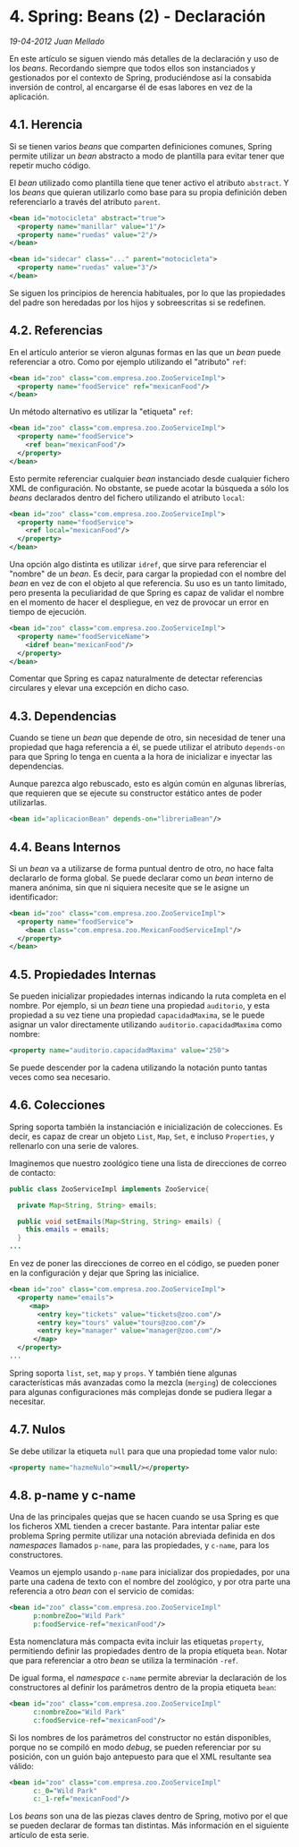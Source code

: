 # 4. Spring: Beans (2) - Declaración

_19-04-2012_ _Juan Mellado_

En este artículo se siguen viendo más detalles de la declaración y uso de los _beans_. Recordando siempre que todos ellos son instanciados y gestionados por el contexto de Spring, produciéndose así la consabida inversión de control, al encargarse él de esas labores en vez de la aplicación.

## 4.1. Herencia

Si se tienen varios _beans_ que comparten definiciones comunes, Spring permite utilizar un _bean_ abstracto a modo de plantilla para evitar tener que repetir mucho código.

El _bean_ utilizado como plantilla tiene que tener activo el atributo ```abstract```. Y los _beans_ que quieran utilizarlo como base para su propia definición deben referenciarlo a través del atributo ```parent```.

```xml
<bean id="motocicleta" abstract="true">
  <property name="manillar" value="1"/>
  <property name="ruedas" value="2"/>
</bean>

<bean id="sidecar" class="..." parent="motocicleta">
  <property name="ruedas" value="3"/>
</bean>
```

Se siguen los principios de herencia habituales, por lo que las propiedades del padre son heredadas por los hijos y sobreescritas si se redefinen.

## 4.2. Referencias

En el artículo anterior se vieron algunas formas en las que un _bean_ puede referenciar a otro. Como por ejemplo utilizando el "atributo" ```ref```:

```xml
<bean id="zoo" class="com.empresa.zoo.ZooServiceImpl">
  <property name="foodService" ref="mexicanFood"/>
</bean>
```

Un método alternativo es utilizar la "etiqueta" ```ref```:

```xml
<bean id="zoo" class="com.empresa.zoo.ZooServiceImpl">
  <property name="foodService">
    <ref bean="mexicanFood"/>
  </property>
</bean>
```

Esto permite referenciar cualquier _bean_ instanciado desde cualquier fichero XML de configuración. No obstante, se puede acotar la búsqueda a sólo los _beans_ declarados dentro del fichero utilizando el atributo ```local```:

```xml
<bean id="zoo" class="com.empresa.zoo.ZooServiceImpl">
  <property name="foodService">
    <ref local="mexicanFood"/>
  </property>
</bean>
```

Una opción algo distinta es utilizar ```idref```, que sirve para referenciar el "nombre" de un _bean_. Es decir, para cargar la propiedad con el nombre del _bean_ en vez de con el objeto al que referencia. Su uso es un tanto limitado, pero presenta la peculiaridad de que Spring es capaz de validar el nombre en el momento de hacer el despliegue, en vez de provocar un error en tiempo de ejecución.

```xml
<bean id="zoo" class="com.empresa.zoo.ZooServiceImpl">
  <property name="foodServiceName">
    <idref bean="mexicanFood"/>
  </property>
</bean>
```

Comentar que Spring es capaz naturalmente de detectar referencias circulares y elevar una excepción en dicho caso.

## 4.3. Dependencias

Cuando se tiene un _bean_ que depende de otro, sin necesidad de tener una propiedad que haga referencia a él, se puede utilizar el atributo ```depends-on``` para que Spring lo tenga en cuenta a la hora de inicializar e inyectar las dependencias.

Aunque parezca algo rebuscado, esto es algún común en algunas librerías, que requieren que se ejecute su constructor estático antes de poder utilizarlas.

```xml
<bean id="aplicacionBean" depends-on="libreriaBean"/>
```

## 4.4. Beans Internos

Si un _bean_ va a utilizarse de forma puntual dentro de otro, no hace falta declararlo de forma global. Se puede declarar como un _bean_ interno de manera anónima, sin que ni siquiera necesite que se le asigne un identificador:

```xml
<bean id="zoo" class="com.empresa.zoo.ZooServiceImpl">
  <property name="foodService">
    <bean class="com.empresa.zoo.MexicanFoodServiceImpl"/>
  </property>
</bean>
```

## 4.5. Propiedades Internas

Se pueden inicializar propiedades internas indicando la ruta completa en el nombre. Por ejemplo, si un _bean_ tiene una propiedad ```auditorio```, y esta propiedad a su vez tiene una propiedad ```capacidadMaxima```, se le puede asignar un valor directamente utilizando ```auditorio.capacidadMaxima``` como nombre:

```xml
<property name="auditorio.capacidadMaxima" value="250">
```

Se puede descender por la cadena utilizando la notación punto tantas veces como sea necesario.

## 4.6. Colecciones

Spring soporta también la instanciación e inicialización de colecciones. Es decir, es capaz de crear un objeto ```List```, ```Map```, ```Set```, e incluso ```Properties```, y rellenarlo con una serie de valores.

Imaginemos que nuestro zoológico tiene una lista de direcciones de correo de contacto:

```java
public class ZooServiceImpl implements ZooService{

  private Map<String, String> emails;

  public void setEmails(Map<String, String> emails) {
    this.emails = emails;
  }
...
```

En vez de poner las direcciones de correo en el código, se pueden poner en la configuración y dejar que Spring las inicialice.

```xml
<bean id="zoo" class="com.empresa.zoo.ZooServiceImpl">
  <property name="emails">
     <map>
       <entry key="tickets" value="tickets@zoo.com"/>
       <entry key="tours" value="tours@zoo.com"/>
       <entry key="manager" value="manager@zoo.com"/>
      </map>
  </property>
...
```

Spring soporta ```list```, ```set```, ```map``` y ```props```. Y también tiene algunas características más avanzadas como la mezcla (```merging```) de colecciones para algunas configuraciones más complejas donde se pudiera llegar a necesitar.

## 4.7. Nulos

Se debe utilizar la etiqueta ```null``` para que una propiedad tome valor nulo:

```xml
<property name="hazmeNulo"><null/></property>
```

## 4.8. p-name y c-name

Una de las principales quejas que se hacen cuando se usa Spring es que los ficheros XML tienden a crecer bastante. Para intentar paliar este problema Spring permite utilizar una notación abreviada definida en dos _namespaces_ llamados ```p-name```, para las propiedades, y ```c-name```, para los constructores.

Veamos un ejemplo usando ```p-name``` para inicializar dos propiedades, por una parte una cadena de texto con el nombre del zoológico, y por otra parte una referencia a otro _bean_ con el servicio de comidas:

```xml
<bean id="zoo" class="com.empresa.zoo.ZooServiceImpl"
      p:nombreZoo="Wild Park"
      p:foodService-ref="mexicanFood"/>
```

Esta nomenclatura más compacta evita incluir las etiquetas ```property```, permitiendo definir las propiedades dentro de la propia etiqueta ```bean```. Notar que para referenciar a otro _bean_ se utiliza la terminación ```-ref```.

De igual forma, el _namespace_ ```c-name``` permite abreviar la declaración de los constructores al definir los parámetros dentro de la propia etiqueta ```bean```:

```xml
<bean id="zoo" class="com.empresa.zoo.ZooServiceImpl"
      c:nombreZoo="Wild Park"
      c:foodService-ref="mexicanFood"/>
```

Si los nombres de los parámetros del constructor no están disponibles, porque no se compiló en modo _debug_, se pueden referenciar por su posición, con un guión bajo antepuesto para que el XML resultante sea válido:

```xml
<bean id="zoo" class="com.empresa.zoo.ZooServiceImpl"
      c:_0="Wild Park"
      c:_1-ref="mexicanFood"/>
```

Los _beans_ son una de las piezas claves dentro de Spring, motivo por el que se pueden declarar de formas tan distintas. Más información en el siguiente artículo de esta serie.
